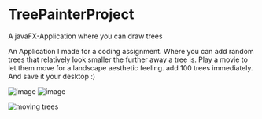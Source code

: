# TreePainterProject
A javaFX-Application where you can draw trees 

An Application I made for a coding assignment. Where you can add random trees that relatively look smaller the further away a tree is.
Play a movie to let them move for a landscape aesthetic feeling.
add 100 trees immediately. And save it your desktop :)



![image](https://github.com/HarlodB14/TreePainterProject/assets/78692396/e8935f0d-09d7-451d-aeca-0d6e79a41cd9)
![image](https://github.com/HarlodB14/TreePainterProject/assets/78692396/c859b57c-d517-49da-808a-04e519353194)

![moving trees](https://github.com/HarlodB14/TreePainterProject/assets/78692396/a4d6bc11-5da2-4620-aeb1-115d3395c6e6)
